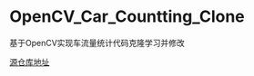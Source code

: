 # OpenCV_Car_Countting_Clone
基于OpenCV实现车流量统计代码克隆学习并修改

[源仓库地址](https://github.com/MicrocontrollersAndMore/OpenCV_3_Car_Counting_Cpp)
